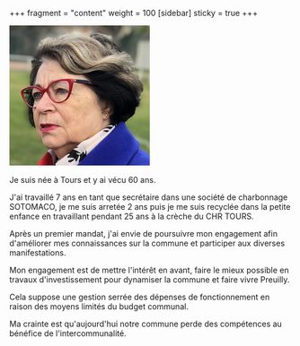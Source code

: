 +++
fragment = "content"
weight = 100
[sidebar]
  sticky = true
+++

<img src="photo.jpg" alt="" class="img-fluid rounded-circle border text-white">

Je suis née à Tours et y ai vécu 60 ans.

J'ai travaillé 7 ans en tant que secrétaire dans une société de charbonnage SOTOMACO, je me suis arretée 2 ans puis je me suis recyclée dans la petite enfance en travaillant pendant 25 ans à la crèche du CHR TOURS. 

Après un premier mandat, j'ai envie de poursuivre mon engagement afin d'améliorer mes connaissances sur la commune et participer aux diverses manifestations.

Mon engagement est de mettre l'intérêt en avant, faire le mieux possible en travaux d'investissement pour dynamiser la commune et faire vivre Preuilly.

Cela suppose une gestion serrée des dépenses de fonctionnement en raison des moyens limités du budget communal.

Ma crainte est qu'aujourd'hui notre commune perde des compétences au bénéfice de l'intercommunalité.
